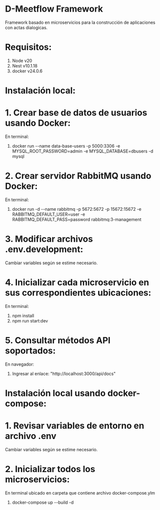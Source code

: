 # D-Meetflow Framework
Framework basado en microservicios para la construcción de aplicaciones con actas dialogicas.

# Requisitos:
1. Node v20
2. Nest v10.1.18
3. docker v24.0.6

# Instalación local:

# 1. Crear base de datos de usuarios usando Docker:
En terminal:
1. docker run --name data-base-users -p 5000:3306 -e MYSQL_ROOT_PASSWORD=admin -e MYSQL_DATABASE=dbusers -d mysql

# 2. Crear servidor RabbitMQ usando Docker:
En terminal:
1. docker run -d --name rabbitmq -p 5672:5672 -p 15672:15672 -e RABBITMQ_DEFAULT_USER=user -e RABBITMQ_DEFAULT_PASS=password rabbitmq:3-management

# 3. Modificar archivos .env.development:
Cambiar variables según se estime necesario.

# 4. Inicializar cada microservicio en sus correspondientes ubicaciones:
En terminal:
1. npm install
2. npm run start:dev

# 5. Consultar métodos API soportados:
En navegador:
1. Ingresar al enlace: "http://localhost:3000/api/docs"

# Instalación local usando docker-compose:

# 1. Revisar variables de entorno en archivo .env
Cambiar variables según se estime necesario.

# 2. Inicializar todos los microservicios:
En terminal ubicado en carpeta que contiene archivo docker-compose.ylm
1. docker-compose up --build -d


